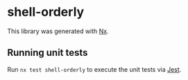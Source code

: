 # shell-orderly

This library was generated with [Nx](https://nx.dev).

## Running unit tests

Run `nx test shell-orderly` to execute the unit tests via [Jest](https://jestjs.io).
